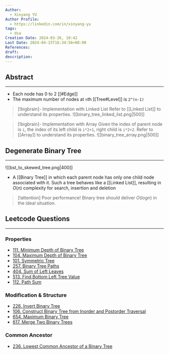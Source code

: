 ```yaml
---
Author:
  - Xinyang YU
Author Profile:
  - https://linkedin.com/in/xinyang-yu
tags:
  - dsa
Creation Date: 2024-03-26, 10:42
Last Date: 2024-04-15T16:34:56+08:00
References: 
draft: 
description: 
---
```

## Abstract
---
- Each node has $0$ to $2$ [[#Edge]]
- The maximum number of nodes at `n`th [[Tree#Level]] is `2^(n-1)`

>[!bigbrain]- Implementation with Linked List
> Refer to [[Linked List]] to understand its properties.
> ![[binary_tree_linked_list.png|500]]

>[!bigbrain]- Implementation with Array
> Given the index of parent node is `i`, the index of its left child is `i*2+1`, right child is `i*2+2`. Refer to [[Array]] to understand its properties.
> ![[binary_tree_array.png|500]]

## Degenerate Binary Tree
---
![[bst_to_skewed_tree.png|400]]

- A [[Binary Tree]] in which each parent node has only one child node associated with it. Such a tree behaves like a [[Linked List]], resulting in $O(n)$ complexity for search, insertion and deletion

>[!attention] Poor performance!
> Binary tree should deliver $O(logn)$ in the ideal situation.

## Leetcode Questions
---
### Properties 
- [111. Minimum Depth of Binary Tree](https://leetcode.cn/problems/minimum-depth-of-binary-tree/)
- [104. Maximum Depth of Binary Tree](https://leetcode.cn/problems/maximum-depth-of-binary-tree/)
- [101. Symmetric Tree](https://leetcode.cn/problems/symmetric-tree/)
- [257. Binary Tree Paths](https://leetcode.cn/problems/binary-tree-paths/)
- [404. Sum of Left Leaves](https://leetcode.cn/problems/sum-of-left-leaves/)
- [513. Find Bottom Left Tree Value](https://leetcode.cn/problems/find-bottom-left-tree-value/description/)
- [112. Path Sum](https://leetcode.cn/problems/path-sum/)
### Modification & Structure
- [226. Invert Binary Tree](https://leetcode.cn/problems/invert-binary-tree/)
- [106. Construct Binary Tree from Inorder and Postorder Traversal](https://leetcode.cn/problems/construct-binary-tree-from-inorder-and-postorder-traversal/description/)
- [654. Maximum Binary Tree](https://leetcode.cn/problems/maximum-binary-tree/description/)
- [617. Merge Two Binary Trees](https://leetcode.cn/problems/merge-two-binary-trees/)
### Common Ancestor
- [236. Lowest Common Ancestor of a Binary Tree](https://leetcode.cn/problems/lowest-common-ancestor-of-a-binary-tree/) 